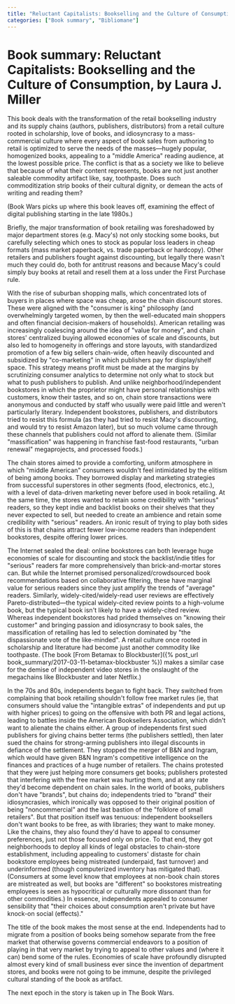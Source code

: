 ```yaml
---
title: "Reluctant Capitalists: Bookselling and the Culture of Consumption"
categories: ["Book summary", "Bibliomane"]
---
```


# Book summary: Reluctant Capitalists: Bookselling and the Culture of Consumption,  by Laura J. Miller

This book deals with the transformation of the retail bookselling industry and its supply chains (authors, publishers, distributors) from a retail culture rooted in scholarship, love of books, and idiosyncrasy to a mass-commercial culture where every aspect of book sales from authoring to retail is optimized to serve the needs of the masses—hugely popular, homogenized books, appealing to a "middle America" reading audience, at the lowest possible price. The conflict is that as a society we like to believe that because of what their content represents, books are not just another saleable commodity artifact like, say, toothpaste. Does such commoditization strip books of their cultural dignity, or demean the acts of writing and reading them?

(Book Wars picks up where this book leaves off, examining the effect of digital publishing starting in the late 1980s.)

Briefly, the major transformation of book retailing was foreshadowed by major department stores (e.g. Macy's) not only stocking some books, but carefully selecting which ones to stock as popular loss leaders in cheap formats (mass market paperback, vs. trade paperback or hardcopy). Other retailers and publishers fought against discounting, but legally there wasn't much they could do, both for antitrust reasons and because Macy's could simply buy books at retail and resell them at a loss under the First Purchase rule.

With the rise of suburban shopping malls, which concentrated lots of buyers in places where space was cheap, arose the chain discount stores. These were aligned with the "consumer is king" philosophy (and overwhelmingly targeted women, by then the well-educated main shoppers and often financial decision-makers of households). American retailing was increasingly coalescing around the idea of "value for money", and chain stores' centralized buying allowed economies of scale and discounts, but also led to homogeneity in offerings and store layouts, with standardized promotion of a few big sellers chain-wide, often heavily discounted and subsidized by "co-marketing" in which publishers pay for display/shelf space. This strategy means profit must be made at the margins by scrutinizing consumer analytics to determine not only what to stock but what to push publishers to publish. And unlike neighborhood/independent bookstores in which the proprietor might have personal relationships with customers, know their tastes, and so on, chain store transactions were anonymous and conducted by staff who usually were paid little and weren't particularly literary. Independent bookstores, publishers, and distributors tried to resist this formula (as they had tried to resist Macy's discounting, and would try to resist Amazon later), but so much volume came through these channels that publishers could not afford to alienate them. (Similar "massification" was happening in franchise fast-food restaurants, "urban renewal" megaprojects, and processed foods.)

The chain stores aimed to provide a comforting, uniform atmosphere in which "middle American" consumers wouldn't feel intimidated by the elitism of being among books. They borrowed display and marketing strategies from successful superstores in other segments (food, electronics, etc.), with a level of data-driven marketing never before used in book retailing. At the same time, the stores wanted to retain some credibility with "serious" readers, so they kept indie and backlist books on their shelves that they never expected to sell, but needed to create an ambience and retain some credibility with "serious" readers. An ironic result of trying to play both sides of this is that chains attract fewer low-income readers than independent bookstores, despite offering lower prices.

The Internet sealed the deal: online bookstores can both leverage huge
economies of scale for discounting and stock the backlist/indie titles
for "serious" readers far more comprehensively than brick-and-mortar
stores can. But while the Internet promised personalized/crowdsourced
book recommendations based on collaborative filtering, these have
marginal value for serious readers since they just amplify the trends
of "average" readers. Similarly, widely-cited/widely-read user reviews
are effectively Pareto-distributed—the typical widely-cited review
points to a high-volume book, but the typical book isn't likely to
have a widely-cited review. Whereas independent bookstores had prided
themselves on "knowing their customer" and bringing passion and
idiosyncrasy to book sales, the massification of retailing has led to
selection dominated by "the dispassionate vote of the like-minded". A
retail culture once rooted in scholarship and literature had become
just another commodity like toothpaste. (The book [From Betamax to
Blockbuster]({% post_url book_summary/2017-03-11-betamax-blockbuster %}) makes a similar case for the demise of independent video stores in the onslaught of the megachains like Blockbuster and later Netflix.)

In the 70s and 80s, independents began to fight back. They switched from complaining that book retailing shouldn't follow free market rules (ie, that consumers should value the "intangible extras" of independents and put up with higher prices) to going on the offensive with both PR and legal actions, leading to battles inside the American Booksellers Association, which didn't want to alienate the chains either. A group of independents first sued publishers for giving chains better terms (the publishers settled), then later sued the chains for strong-arming publishers into illegal discounts in defiance of the settlement. They stopped the merger of B&N and Ingram, which would have given B&N Ingram's competitive intelligence on the finances and practices of a huge number of retailers. The chains protested that they were just helping more consumers get books; publishers protested that interfering with the free market was hurting them, and at any rate they'd become dependent on chain sales. In the world of books, publishers don't have "brands", but chains do; independents tried to "brand" their idiosyncrasies, which ironically was opposed to their original position of being "noncommercial" and the last bastion of the "folklore of small retailers". But that position itself was tenuous: independent booksellers don't want books to be free, as with libraries; they want to make money. Like the chains, they also found they'd have to appeal to consumer preferences, just not those focused only on price. To that end, they got neighborhoods to deploy all kinds of legal obstacles to chain-store establishment, including appealing to customers' distaste for chain bookstore employees being mistreated (underpaid, fast turnover) and underinformed (though computerized inventory has mitigated that). (Consumers at some level know that employees at non-book chain stores are mistreated as well, but books are "different" so bookstores mistreating employees is seen as hypocritical or culturally more dissonant than for other commodities.) In essence, independents appealed to consumer sensibility that "their choices about consumption aren't private but have knock-on social (effects)."

The title of the book makes the most sense at the end. Independents had to migrate from a position of books being somehow separate from the free market that otherwise governs commercial endeavors to a position of playing in that very market by trying to appeal to other values and (where it can) bend some of the rules. Economies of scale have profoundly disrupted almost every kind of small business ever since the invention of department stores, and books were not going to be immune, despite the privileged cultural standing of the book as artifact.

The next epoch in the story is taken up in The Book Wars.
